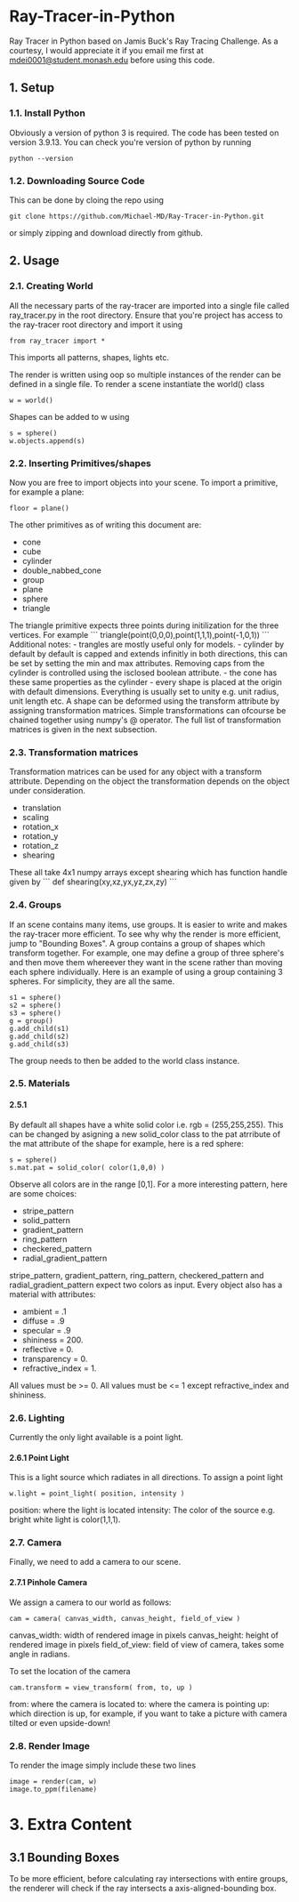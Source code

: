 # Ray-Tracer-in-Python
Ray Tracer in Python based on Jamis Buck's Ray Tracing Challenge. As a courtesy, I would appreciate it if you email me first at mdei0001@student.monash.edu before using this code.

## 1. Setup
### 1.1. Install Python
Obviously a version of python 3 is required. The code has been tested on version 3.9.13. You can check you're version of python by running
```
python --version
```

### 1.2. Downloading Source Code
This can be done by cloing the repo using
```
git clone https://github.com/Michael-MD/Ray-Tracer-in-Python.git
```
or simply zipping and download directly from github.

## 2. Usage
### 2.1. Creating World
All the necessary parts of the ray-tracer are imported into a single file called ray_tracer.py in the root directory. Ensure that you're project has access to the ray-tracer root directory and import it using
```
from ray_tracer import *
```
This imports all patterns, shapes, lights etc.

The render is written using oop so multiple instances of the render can be defined in a single file. To render a scene instantiate the world() class
```
w = world()
```
Shapes can be added to w using
```
s = sphere()
w.objects.append(s)
```
### 2.2. Inserting Primitives/shapes
Now you are free to import objects into your scene. To import a primitive, for example a plane:
```
floor = plane()
```
The other primitives as of writing this document are:
<ul>
  <li>cone</li>
  <li>cube</li>
  <li>cylinder</li>
  <li>double_nabbed_cone</li>
  <li>group</li>
  <li>plane</li>
  <li>sphere</li>
  <li>triangle</li>
</ul>
The triangle primitive expects three points during initilization for the three vertices. For example
```
triangle(point(0,0,0),point(1,1,1),point(-1,0,1))
```
Additional notes:
 - trangles are mostly useful only for models.
 - cylinder by default by default is capped and extends infinitly in both directions, this can be set by setting the min and max attributes. Removing caps from the cylinder is controlled using the isclosed boolean attribute.
 - the cone has these same properties as the cylinder
 - every shape is placed at the origin with default dimensions. Everything is usually set to unity e.g. unit radius, unit length etc. A shape can be deformed using the transform attribute by assigning transformation matrices. Simple transformations can ofcourse be chained together using numpy's @ operator. The full list of transformation matrices is given in the next subsection.

### 2.3. Transformation matrices
Transformation matrices can be used for any object with a transform attribute. Depending on the object the transformation depends on the object under consideration.
<ul>
  <li>translation</li>
  <li>scaling</li>
  <li>rotation_x</li>
  <li>rotation_y</li>
  <li>rotation_z</li>
  <li>shearing</li>
</ul>
These all take 4x1 numpy arrays except shearing which has function handle given by
```
def shearing(xy,xz,yx,yz,zx,zy)
```

### 2.4. Groups
If an scene contains many items, use groups. It is easier to write and makes the ray-tracer more efficient. To see why why the render is more efficient, jump to "Bounding Boxes".
A group contains a group of shapes which transform together. For example, one may define a group of three sphere's and then move them whereever they want in the scene rather than moving each sphere individually.
Here is an example of using a group containing 3 spheres. For simplicity, they are all the same.
```
s1 = sphere()
s2 = sphere()
s3 = sphere()
g = group()
g.add_child(s1)
g.add_child(s2)
g.add_child(s3)
```
The group needs to then be added to the world class instance.

### 2.5. Materials
#### 2.5.1
By default all shapes have a white solid color i.e. rgb = (255,255,255). This can be changed by asigning a new solid_color class to the pat atrribute of the mat attribute of the shape for example, here is a red sphere:
```
s = sphere()
s.mat.pat = solid_color( color(1,0,0) )
```
Observe all colors are in the range [0,1].
For a more interesting pattern, here are some choices:
<ul>
  <li> stripe_pattern </li>
  <li> solid_pattern </li>
  <li> gradient_pattern </li>
  <li> ring_pattern </li>
  <li> checkered_pattern </li>
  <li> radial_gradient_pattern </li>
</ul>
stripe_pattern, gradient_pattern, ring_pattern, checkered_pattern and radial_gradient_pattern expect two colors as input.
Every object also has a material with attributes:
<ul>
  <li> ambient = .1 </li>
  <li> diffuse = .9 </li>
  <li> specular = .9 </li>
  <li> shininess = 200. </li>
  <li> reflective = 0. </li>
  <li> transparency = 0. </li>
  <li> refractive_index = 1. </li>
</ul>
All values must be >= 0. All values must be <= 1 except refractive_index and shininess.

### 2.6. Lighting
Currently the only light available is a point light.
#### 2.6.1 Point Light
This is a light source which radiates in all directions. To assign a point light
```
w.light = point_light( position, intensity )
```
position: where the light is located
intensity: The color of the source e.g. bright white light is color(1,1,1).

### 2.7. Camera
Finally, we need to add a camera to our scene.
#### 2.7.1 Pinhole Camera
We assign a camera to our world as follows:
```
cam = camera( canvas_width, canvas_height, field_of_view )
```
canvas_width: width of rendered image in pixels
canvas_height: height of rendered image in pixels
field_of_view: field of view of camera, takes some angle in radians.


To set the location of the camera
```
cam.transform = view_transform( from, to, up ) 
```
from: where the camera is located
to: where the camera is pointing
up: which direction is up, for example, if you want to take a picture with camera tilted or even upside-down!

### 2.8. Render Image
To render the image simply include these two lines
```
image = render(cam, w)
image.to_ppm(filename)
```

# 3. Extra Content
## 3.1 Bounding Boxes
To be more efficient, before calculating ray intersections with entire groups, the renderer will check if the ray intersects a axis-aligned-bounding box.


